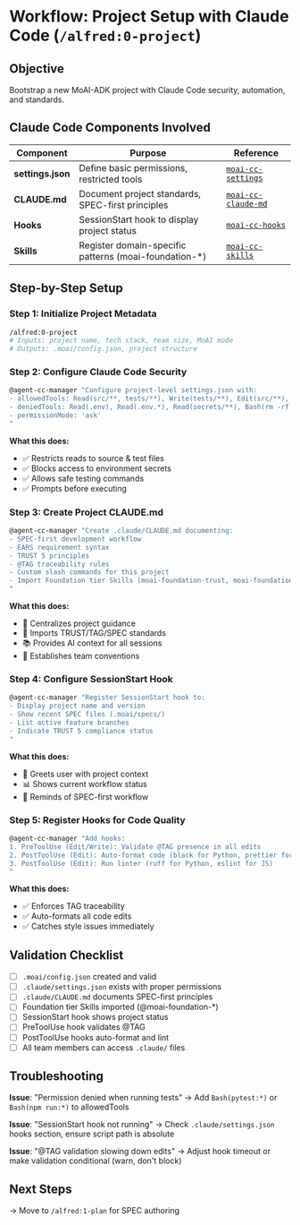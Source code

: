 # Workflow: Project Setup with Claude Code (`/alfred:0-project`)

## Objective
Bootstrap a new MoAI-ADK project with Claude Code security, automation, and standards.

## Claude Code Components Involved

| Component | Purpose | Reference |
|-----------|---------|-----------|
| **settings.json** | Define basic permissions, restricted tools | [`moai-cc-settings`](../../../skills/moai-cc-settings/SKILL.md) |
| **CLAUDE.md** | Document project standards, SPEC-first principles | [`moai-cc-claude-md`](../../../skills/moai-cc-claude-md/SKILL.md) |
| **Hooks** | SessionStart hook to display project status | [`moai-cc-hooks`](../../../skills/moai-cc-hooks/SKILL.md) |
| **Skills** | Register domain-specific patterns (moai-foundation-*) | [`moai-cc-skills`](../../../skills/moai-cc-skills/SKILL.md) |

## Step-by-Step Setup

### Step 1: Initialize Project Metadata
```bash
/alfred:0-project
# Inputs: project name, tech stack, team size, MoAI mode
# Outputs: .moai/config.json, project structure
```

### Step 2: Configure Claude Code Security
```bash
@agent-cc-manager "Configure project-level settings.json with:
- allowedTools: Read(src/**, tests/**), Write(tests/**), Edit(src/**), Bash(pytest:*), Bash(npm run:*)
- deniedTools: Read(.env), Read(.env.*), Read(secrets/**), Bash(rm -rf:*), Bash(sudo:*)
- permissionMode: 'ask'
"
```

**What this does:**
- ✅ Restricts reads to source & test files
- ✅ Blocks access to environment secrets
- ✅ Allows safe testing commands
- ✅ Prompts before executing

### Step 3: Create Project CLAUDE.md
```bash
@agent-cc-manager "Create .claude/CLAUDE.md documenting:
- SPEC-first development workflow
- EARS requirement syntax
- TRUST 5 principles
- @TAG traceability rules
- Custom slash commands for this project
- Import Foundation tier Skills (moai-foundation-trust, moai-foundation-tags)
"
```

**What this does:**
- 📝 Centralizes project guidance
- 🔗 Imports TRUST/TAG/SPEC standards
- 📚 Provides AI context for all sessions
- 🎯 Establishes team conventions

### Step 4: Configure SessionStart Hook
```bash
@agent-cc-manager "Register SessionStart hook to:
- Display project name and version
- Show recent SPEC files (.moai/specs/)
- List active feature branches
- Indicate TRUST 5 compliance status
"
```

**What this does:**
- 👋 Greets user with project context
- 📊 Shows current workflow status
- 🎯 Reminds of SPEC-first workflow

### Step 5: Register Hooks for Code Quality
```bash
@agent-cc-manager "Add hooks:
1. PreToolUse (Edit/Write): Validate @TAG presence in all edits
2. PostToolUse (Edit): Auto-format code (black for Python, prettier for TS/JS)
3. PostToolUse (Edit): Run linter (ruff for Python, eslint for JS)
"
```

**What this does:**
- ✅ Enforces TAG traceability
- ✅ Auto-formats all code edits
- ✅ Catches style issues immediately

## Validation Checklist

- [ ] `.moai/config.json` created and valid
- [ ] `.claude/settings.json` exists with proper permissions
- [ ] `.claude/CLAUDE.md` documents SPEC-first principles
- [ ] Foundation tier Skills imported (@moai-foundation-*)
- [ ] SessionStart hook shows project status
- [ ] PreToolUse hook validates @TAG
- [ ] PostToolUse hooks auto-format and lint
- [ ] All team members can access `.claude/` files

## Troubleshooting

**Issue**: "Permission denied when running tests"
→ Add `Bash(pytest:*)` or `Bash(npm run:*)` to allowedTools

**Issue**: "SessionStart hook not running"
→ Check `.claude/settings.json` hooks section, ensure script path is absolute

**Issue**: "@TAG validation slowing down edits"
→ Adjust hook timeout or make validation conditional (warn, don't block)

## Next Steps
→ Move to `/alfred:1-plan` for SPEC authoring
